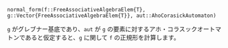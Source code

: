 ```
normal_form(f::FreeAssociativeAlgebraElem{T}, g::Vector{FreeAssociativeAlgebraElem{T}}, aut::AhoCorasickAutomaton)
```

`g` がグレブナー基底であり、`aut` が `g` の要素に対するアホ・コラスックオートマトンであると仮定すると、`g` に関して `f` の正規形を計算します。
